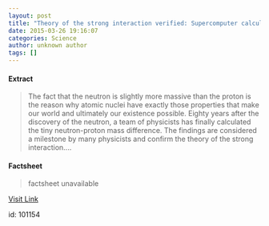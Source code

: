 ```yaml
---
layout: post
title: "Theory of the strong interaction verified: Supercomputer calculates mass difference between neutron and proton"
date: 2015-03-26 19:16:07
categories: Science
author: unknown author
tags: []
---
```



#### Extract
>The fact that the neutron is slightly more massive than the proton is the reason why atomic nuclei have exactly those properties that make our world and ultimately our existence possible. Eighty years after the discovery of the neutron, a team of physicists has finally calculated the tiny neutron-proton mass difference. The findings are considered a milestone by many physicists and confirm the theory of the strong interaction....

#### Factsheet
>factsheet unavailable

[Visit Link](http://feeds.sciencedaily.com/~r/sciencedaily/~3/KvSyT08oPOA/150326151607.htm)

id:  101154


